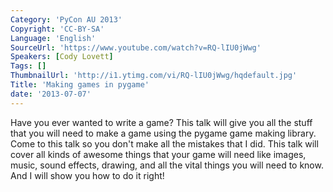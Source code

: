 ```yaml
---
Category: 'PyCon AU 2013'
Copyright: 'CC-BY-SA'
Language: 'English'
SourceUrl: 'https://www.youtube.com/watch?v=RQ-lIU0jWwg'
Speakers: [Cody Lovett]
Tags: []
ThumbnailUrl: 'http://i1.ytimg.com/vi/RQ-lIU0jWwg/hqdefault.jpg'
Title: 'Making games in pygame'
date: '2013-07-07'
---
```

Have you ever wanted to write a game? This talk will give you all the stuff that you will need to make a game using the pygame game making library. Come to this talk so you don't make all the mistakes that I did.
This talk will cover all kinds of awesome things that your game will need like images, music, sound effects, drawing, and all the vital things you will need to know. And I will show you how to do it right!
